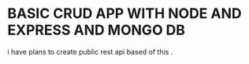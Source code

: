 # BASIC CRUD APP WITH NODE AND EXPRESS AND MONGO DB

i have plans to create public rest api based of this .
